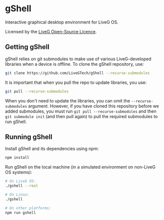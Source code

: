 # gShell
Interactive graphical desktop environment for LiveG OS.

Licensed by the [LiveG Open-Source Licence](LICENCE.md).

## Getting gShell
gShell relies on git submodules to make use of various LiveG-developed libraries when a device is offline. To clone the gShell repository, use:

```bash
git clone https://github.com/LiveGTech/gShell --recurse-submodules
```

It is important that when you pull the repo to update libraries, you use:

```bash
git pull --recurse-submodules
```

When you don't need to update the libraries, you can omit the `--recurse-submodules` argument. However, if you have cloned this repository before we added submodules, you must run `git pull --recurse-submodules` and then `git submodule init` (and then pull again) to pull the required submodules to run gShell.

## Running gShell
Install gShell and its dependencies using npm:

```bash
npm install
```

Run gShell on the local machine (in a simulated environment on non-LiveG OS systems):

```bash
# On LiveG OS:
./gshell --real

# On Linux:
./gshell

# On other platforms:
npm run gshell
```
